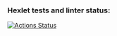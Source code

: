 ### Hexlet tests and linter status:
[![Actions Status](https://github.com/Bascy6/sql-for-developers-project-136/actions/workflows/hexlet-check.yml/badge.svg)](https://github.com/Bascy6/sql-for-developers-project-136/actions)